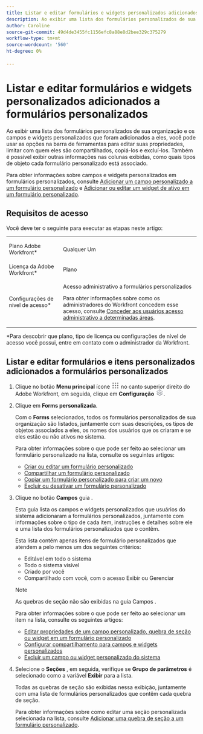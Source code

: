 ```yaml
---
title: Listar e editar formulários e widgets personalizados adicionados a formulários personalizados
description: Ao exibir uma lista dos formulários personalizados de sua organização e os campos e widgets personalizados que foram adicionados a eles, você pode usar as opções na barra de ferramentas para editar suas propriedades, limitar com quem eles são compartilhados, copiá-los e excluí-los. Também é possível exibir outras informações nas colunas exibidas, como quais tipos de objeto cada formulário personalizado está associado.
author: Caroline
source-git-commit: 49d4de3455fc1156efc8a88e8d2bee329c375279
workflow-type: tm+mt
source-wordcount: '560'
ht-degree: 0%

---
```


# Listar e editar formulários e widgets personalizados adicionados a formulários personalizados

Ao exibir uma lista dos formulários personalizados de sua organização e os campos e widgets personalizados que foram adicionados a eles, você pode usar as opções na barra de ferramentas para editar suas propriedades, limitar com quem eles são compartilhados, copiá-los e excluí-los. Também é possível exibir outras informações nas colunas exibidas, como quais tipos de objeto cada formulário personalizado está associado.

Para obter informações sobre campos e widgets personalizados em formulários personalizados, consulte [Adicionar um campo personalizado a um formulário personalizado](../../../administration-and-setup/customize-workfront/create-manage-custom-forms/add-a-custom-field-to-a-custom-form.md) e [Adicionar ou editar um widget de ativo em um formulário personalizado](../../../administration-and-setup/customize-workfront/create-manage-custom-forms/add-widget-or-edit-its-properties-in-a-custom-form.md).

## Requisitos de acesso

Você deve ter o seguinte para executar as etapas neste artigo:

<table style="table-layout:auto"> 
 <col> 
 <col> 
 <tbody> 
  <tr data-mc-conditions=""> 
   <td role="rowheader"> <p>Plano Adobe Workfront*</p> </td> 
   <td>Qualquer Um</td> 
  </tr> 
  <tr> 
   <td role="rowheader">Licença da Adobe Workfront*</td> 
   <td>Plano</td> 
  </tr> 
  <tr data-mc-conditions=""> 
   <td role="rowheader">Configurações de nível de acesso*</td> 
   <td> <p>Acesso administrativo a formulários personalizados</p> <p>Para obter informações sobre como os administradores do Workfront concedem esse acesso, consulte <a href="../../../administration-and-setup/add-users/configure-and-grant-access/grant-users-admin-access-certain-areas.md" class="MCXref xref">Conceder aos usuários acesso administrativo a determinadas áreas</a>.</p> </td> 
  </tr> 
 </tbody> 
</table>

&#42;Para descobrir que plano, tipo de licença ou configurações de nível de acesso você possui, entre em contato com o administrador da Workfront.

## Listar e editar formulários e itens personalizados adicionados a formulários personalizados

1. Clique no botão **Menu principal** ícone ![](assets/main-menu-icon.png) no canto superior direito do Adobe Workfront, em seguida, clique em **Configuração** ![](assets/gear-icon-settings.png).

1. Clique em **Forms personalizada**.

   Com o **Forms** selecionados, todos os formulários personalizados de sua organização são listados, juntamente com suas descrições, os tipos de objetos associados a eles, os nomes dos usuários que os criaram e se eles estão ou não ativos no sistema.

   Para obter informações sobre o que pode ser feito ao selecionar um formulário personalizado na lista, consulte os seguintes artigos:

   * [Criar ou editar um formulário personalizado](../../../administration-and-setup/customize-workfront/create-manage-custom-forms/create-or-edit-a-custom-form.md)
   * [Compartilhar um formulário personalizado](../../../administration-and-setup/customize-workfront/create-manage-custom-forms/share-access-to-a-custom-form.md)
   * [Copiar um formulário personalizado para criar um novo](../../../administration-and-setup/customize-workfront/create-manage-custom-forms/copy-custom-form-to-create-a-new-one.md)
   * [Excluir ou desativar um formulário personalizado](../../../administration-and-setup/customize-workfront/create-manage-custom-forms/delete-or-deactivate-a-custom-form.md)

1. Clique no botão **Campos** guia .

   Esta guia lista os campos e widgets personalizados que usuários do sistema adicionaram a formulários personalizados, juntamente com informações sobre o tipo de cada item, instruções e detalhes sobre ele e uma lista dos formulários personalizados que o contêm.

   Esta lista contém apenas itens de formulário personalizados que atendem a pelo menos um dos seguintes critérios:

   * Editável em todo o sistema
   * Todo o sistema visível
   * Criado por você
   * Compartilhado com você, com o acesso Exibir ou Gerenciar

   >[!NOTE]
   >
   >As quebras de seção não são exibidas na guia Campos .

   Para obter informações sobre o que pode ser feito ao selecionar um item na lista, consulte os seguintes artigos:

   * [Editar propriedades de um campo personalizado, quebra de seção ou widget em um formulário personalizado](../../../administration-and-setup/customize-workfront/create-manage-custom-forms/edit-a-custom-field.md)
   * [Configurar compartilhamento para campos e widgets personalizados](../../../administration-and-setup/customize-workfront/create-manage-custom-forms/configure-sharing-for-a-custom-field.md)
   * [Excluir um campo ou widget personalizado do sistema](../../../administration-and-setup/customize-workfront/create-manage-custom-forms/delete-a-custom-field.md)


1. Selecione o **Seções** , em seguida, verifique se **Grupo de parâmetros** é selecionado como a variável **Exibir** para a lista.

   Todas as quebras de seção são exibidas nessa exibição, juntamente com uma lista de formulários personalizados que contêm cada quebra de seção.

   Para obter informações sobre como editar uma seção personalizada selecionada na lista, consulte [Adicionar uma quebra de seção a um formulário personalizado](../../../administration-and-setup/customize-workfront/create-manage-custom-forms/add-a-section-break-to-a-custom-form.md).

